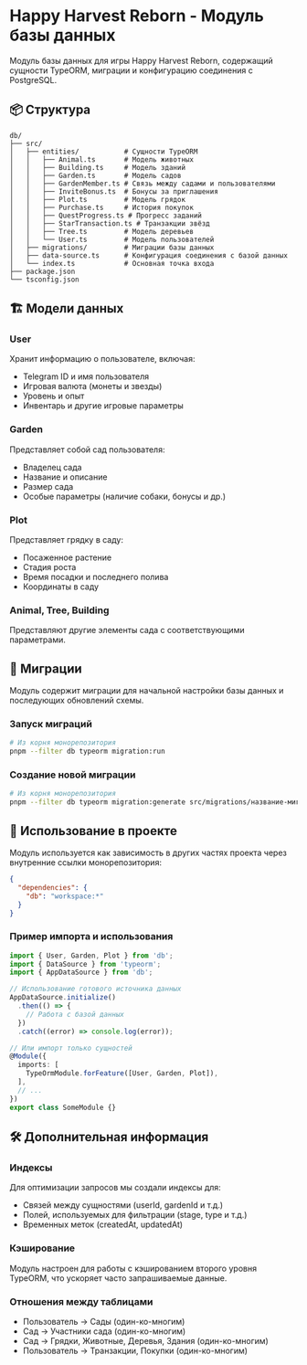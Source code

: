 # Happy Harvest Reborn - Модуль базы данных

Модуль базы данных для игры Happy Harvest Reborn, содержащий сущности TypeORM, миграции и конфигурацию соединения с PostgreSQL.

## 📦 Структура

```
db/
├── src/
│   ├── entities/           # Сущности TypeORM
│   │   ├── Animal.ts       # Модель животных
│   │   ├── Building.ts     # Модель зданий
│   │   ├── Garden.ts       # Модель садов
│   │   ├── GardenMember.ts # Связь между садами и пользователями
│   │   ├── InviteBonus.ts  # Бонусы за приглашения
│   │   ├── Plot.ts         # Модель грядок
│   │   ├── Purchase.ts     # История покупок
│   │   ├── QuestProgress.ts # Прогресс заданий
│   │   ├── StarTransaction.ts # Транзакции звёзд
│   │   ├── Tree.ts         # Модель деревьев
│   │   └── User.ts         # Модель пользователей
│   ├── migrations/         # Миграции базы данных
│   ├── data-source.ts      # Конфигурация соединения с базой данных
│   └── index.ts            # Основная точка входа
├── package.json
└── tsconfig.json
```

## 🏗 Модели данных

### User
Хранит информацию о пользователе, включая:
- Telegram ID и имя пользователя
- Игровая валюта (монеты и звезды)
- Уровень и опыт
- Инвентарь и другие игровые параметры

### Garden
Представляет собой сад пользователя:
- Владелец сада
- Название и описание
- Размер сада
- Особые параметры (наличие собаки, бонусы и др.)

### Plot
Представляет грядку в саду:
- Посаженное растение
- Стадия роста
- Время посадки и последнего полива
- Координаты в саду

### Animal, Tree, Building
Представляют другие элементы сада с соответствующими параметрами.

## 🧪 Миграции

Модуль содержит миграции для начальной настройки базы данных и последующих обновлений схемы.

### Запуск миграций

```bash
# Из корня монорепозитория
pnpm --filter db typeorm migration:run
```

### Создание новой миграции

```bash
# Из корня монорепозитория
pnpm --filter db typeorm migration:generate src/migrations/название-миграции
```

## 🔄 Использование в проекте

Модуль используется как зависимость в других частях проекта через внутренние ссылки монорепозитория:

```json
{
  "dependencies": {
    "db": "workspace:*"
  }
}
```

### Пример импорта и использования

```typescript
import { User, Garden, Plot } from 'db';
import { DataSource } from 'typeorm';
import { AppDataSource } from 'db';

// Использование готового источника данных
AppDataSource.initialize()
  .then(() => {
    // Работа с базой данных
  })
  .catch((error) => console.log(error));

// Или импорт только сущностей
@Module({
  imports: [
    TypeOrmModule.forFeature([User, Garden, Plot]),
  ],
  // ...
})
export class SomeModule {}
```

## 🛠 Дополнительная информация

### Индексы

Для оптимизации запросов мы создали индексы для:
- Связей между сущностями (userId, gardenId и т.д.)
- Полей, используемых для фильтрации (stage, type и т.д.)
- Временных меток (createdAt, updatedAt)

### Кэширование

Модуль настроен для работы с кэшированием второго уровня TypeORM, что ускоряет часто запрашиваемые данные.

### Отношения между таблицами

- Пользователь → Сады (один-ко-многим)
- Сад → Участники сада (один-ко-многим)
- Сад → Грядки, Животные, Деревья, Здания (один-ко-многим)
- Пользователь → Транзакции, Покупки (один-ко-многим)
